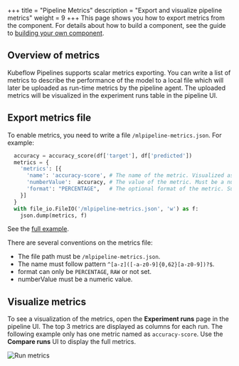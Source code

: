 +++
title = "Pipeline Metrics"
description = "Export and visualize pipeline metrics"
weight = 9
+++
This page shows you how to export metrics from the component. For details about how to build a component, see the guide to [building your own component](/docs/pipelines/build-component).
 
## Overview of metrics

Kubeflow Pipelines supports scalar metrics exporting. You can write a list of metrics to describe the performance of the model to a local file which will later be uploaded as run-time metrics by the pipeline agent. The uploaded metrics will be visualized in the experiment runs table in the pipeline UI.
 
## Export metrics file

To enable metrics, you need to write a file `/mlpipeline-metrics.json`. For example:
```Python
  accuracy = accuracy_score(df['target'], df['predicted'])
  metrics = {
    'metrics': [{
      'name': 'accuracy-score', # The name of the metric. Visualized as the column name in the runs table.
      'numberValue':  accuracy, # The value of the metric. Must be a numeric value.
      'format': "PERCENTAGE",   # The optional format of the metric. Supported values are "RAW" (displayed in raw format) and "PERCENTAGE" (displayed in percentage format).
    }]
  }
  with file_io.FileIO('/mlpipeline-metrics.json', 'w') as f:
    json.dump(metrics, f)
```
See the [full example](https://github.com/kubeflow/pipelines/blob/master/components/local/confusion_matrix/src/confusion_matrix.py#L90).

There are several conventions on the metrics file:

* The file path must be `/mlpipeline-metrics.json`.
* The name must follow pattern `^[a-z]([-a-z0-9]{0,62}[a-z0-9])?$`.
* format can only be `PERCENTAGE`, `RAW` or not set.
* numberValue must be a numeric value.

## Visualize metrics

To see a visualization of the metrics, open the **Experiment runs** page in the pipeline UI. The top 3 metrics are displayed as columns for each run. The following example only has one metric named as `accuracy-score`. Use the **Compare runs** UI to display the full metrics.

<img src="/docs/images/metric.png" 
  alt="Run metrics"
  class="mt-3 mb-3 p-3 border border-info rounded">
